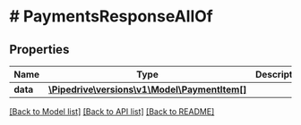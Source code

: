 # # PaymentsResponseAllOf

## Properties

Name | Type | Description | Notes
------------ | ------------- | ------------- | -------------
**data** | [**\Pipedrive\versions\v1\Model\PaymentItem[]**](PaymentItem.md) |  |

[[Back to Model list]](../README.md#documentation-for-models) [[Back to API list]](../README.md#documentation-for-api-endpoints) [[Back to README]](../README.md)
